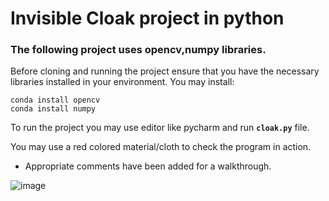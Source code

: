 # Invisible Cloak project in python<br>

### The following project uses opencv,numpy libraries. <br>

Before cloning and running the project ensure that you have the necessary libraries installed in your environment.
You may install:<br>

```conda install opencv```<br>
```conda install numpy ```<br>


To run the project you may use editor like pycharm and run **```cloak.py```** file. <br>

You may use a red colored material/cloth to check the program in action.<br>
* Appropriate comments have been added for a walkthrough.

![image](https://github.com/Surajv311/invisible_cloak/blob/master/images/res/res.jpg)

